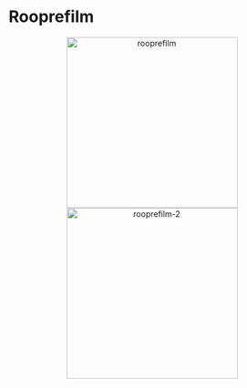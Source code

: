 # Rooprefilm

<div align="center">
  <a href="https://ibb.co/c2rZ8Kf"><img src="https://i.ibb.co/2ckCM0V/rooprefilm.png" alt="rooprefilm" border="0" width="300px" /></a>
  <a href="https://ibb.co/Btkxz8N"><img src="https://i.ibb.co/rm9S7ns/rooprefilm-2.png" alt="rooprefilm-2" border="0" width="300px" /></a>
</div>

<br/>
<br/>

